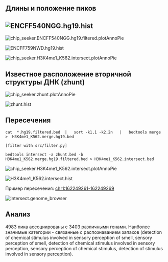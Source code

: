 ## Длины и положение пиков

## ![ENCFF540NGG.hg19.hist](images\ENCFF540NGG.hg19.hist.png)

![chip_seeker.ENCFF540NGG.hg19.filtered.plotAnnoPie](images/chip_seeker.ENCFF540NGG.hg19.filtered.plotAnnoPie.png)

![ENCFF759NWD.hg19.hist](images\ENCFF759NWD.hg19.hist.png)

![chip_seeker.H3K4me1_K562.intersect.plotAnnoPie](images/chip_seeker.H3K4me1_K562.intersect.plotAnnoPie.png)

## Известное расположение вторичной структуры ДНК (zhunt)



![chip_seeker.zhunt.plotAnnoPie](images/chip_seeker.zhunt.plotAnnoPie.png)

![zhunt.hist](images/zhunt.hist.png)

## Пересечения

`cat  *.hg19.filtered.bed  |   sort -k1,1 -k2,2n   |   bedtools merge   >  H3K4me1_K562.merge.hg19.bed`

`[filter with src/filter.py]`

`bedtools intersect -a zhunt.bed -b H3K4me1_K562.merge.hg19.filtered.bed > H3K4me1_K562.intersect.bed`

![chip_seeker.H3K4me1_K562.intersect.plotAnnoPie](images/chip_seeker.H3K4me1_K562.intersect.plotAnnoPie.png)

![H3K4me1_K562.intersect.hist](images/H3K4me1_K562.intersect.hist.png)

Пример пересечения: [chr1:162249261-162249269](http://genome-euro.ucsc.edu/cgi-bin/hgTracks?hgsid=265931980_nEsDGHzZ1C2JGNkAszdeuwK63Apa&db=hg19&position=chr1%3A162249261-162249269)

![intersect.genome_browser](images/intersect.genome_browser.png)

## Анализ

4983 пика ассоциированы с 3403 различными генами. Наиболее значимые категории - связанные с распознаванием запахов (detection of chemical stimulus involved in sensory perception of smell, sensory perception of smell, detection of chemical stimulus involved in sensory perception, sensory perception of chemical stimulus, detection of stimulus involved in sensory perception).